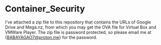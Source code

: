 # Container_Security
I've attached a zip file to this repository that contains the URLs of Google Drive and Mega.nz, from which you may get the OVA file for Virtual Box and VMWare Player.
The zip file is password protected, so please email me at {BABAYAGAO7@proton.me} for the password.

